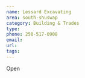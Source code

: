 ```yaml
---
name: Lessard Excavating
area: south-shuswap
category: Building & Trades
type: 
phone: 250-517-0908
email: 
url: 
tags:
---
```


Open